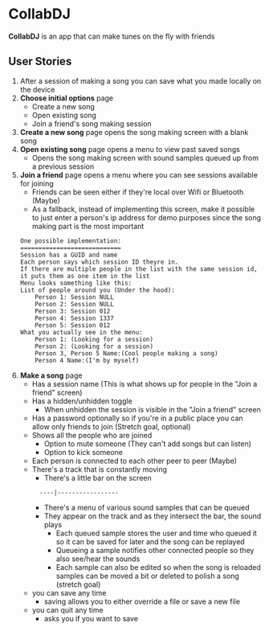 # CollabDJ
**CollabDJ** is an app that can make tunes on the fly with friends

## User Stories
1. After a session of making a song you can save what you made locally on the device
2. **Choose initial options** page
    * Create a new song
    * Open existing song
    * Join a friend's song making session
3. **Create a new song** page opens the song making screen with a blank song
4. **Open existing song** page opens a menu to view past saved songs
    * Opens the song making screen with sound samples queued up from a previous session
5. **Join a friend** page opens a menu where you can see sessions available for joining
    * Friends can be seen either if they're local over Wifi or Bluetooth (Maybe)
    * As a fallback, instead of implementing this screen, make it possible to just enter a person's ip address for demo purposes since the song making part is the most important
    ```
    One possible implementation:
    ============================
    Session has a GUID and name
    Each person says which session ID theyre in.
    If there are multiple people in the list with the same session id, it puts them as one item in the list
    Menu looks something like this:
    List of people around you (Under the hood):
        Person 1: Session NULL
        Person 2: Session NULL
        Person 3: Session 012
        Person 4: Session 1337
        Person 5: Session 012
    What you actually see in the menu:
        Person 1: (Looking for a session)
        Person 2: (Looking for a session)
        Person 3, Person 5 Name:(Cool people making a song)
        Person 4 Name:(I'm by myself)
   ```
6. **Make a song** page
    * Has a session name (This is what shows up for people in the "Join a friend" screen)
    * Has a hidden/unhidden toggle
      * When unhidden the session is visible in the "Join a friend" screen
    * Has a password optionally so if you're in a public place you can allow only friends to join (Stretch goal, optional)
    * Shows all the people who are joined
      * Option to mute someone (They can't add songs but can listen)
      * Option to kick someone
    * Each person is connected to each other peer to peer (Maybe)
    * There's a track that is constantly moving
      * There's a little bar on the screen
      ```
        ----|-----------------
      ```
      * There's a menu of various sound samples that can be queued
      * They appear on the track and as they intersect the bar, the sound plays
         * Each queued sample stores the user and time who queued it so it can be saved for later and the song can be replayed
         * Queueing a sample notifies other connected people so they also see/hear the sounds
         * Each sample can also be edited so when the song is reloaded samples can be moved a bit or deleted to polish a song (stretch goal)
    * you can save any time
         * saving allows you to either override a file or save a new file
    * you can quit any time
         * asks you if you want to save
